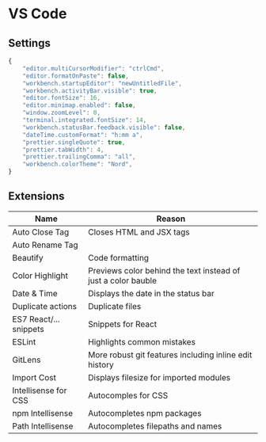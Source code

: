 # VS Code

## Settings
```javascript
{
    "editor.multiCursorModifier": "ctrlCmd",
    "editor.formatOnPaste": false,
    "workbench.startupEditor": "newUntitledFile",
    "workbench.activityBar.visible": true,
    "editor.fontSize": 16,
    "editor.minimap.enabled": false,
    "window.zoomLevel": 0,
    "terminal.integrated.fontSize": 14,
    "workbench.statusBar.feedback.visible": false,
    "dateTime.customFormat": "h:mm a",
    "prettier.singleQuote": true,
    "prettier.tabWidth": 4,
    "prettier.trailingComma": "all",
    "workbench.colorTheme": "Nord",
}
```

## Extensions

Name | Reason
---|---
Auto Close Tag | Closes HTML and JSX tags
Auto Rename Tag | 
Beautify | Code formatting
Color Highlight | Previews color behind the text instead of just a color bauble
Date & Time | Displays the date in the status bar
Duplicate actions | Duplicate files
ES7 React/... snippets | Snippets for React
ESLint | Highlights common mistakes
GitLens | More robust git features including inline edit history
Import Cost | Displays filesize for imported modules
Intellisense for CSS | Autocomples for CSS
npm Intellisense | Autocompletes npm packages
Path Intellisense | Autocompletes filepaths and names
